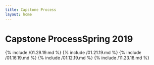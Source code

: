 ```yaml
---
title: Capstone Process
layout: home
---
```

# <span id="title">Capstone Process</span><span id="date">Spring 2019</span>

{% include /01.29.19.md %}
{% include /01.21.19.md %}
{% include /01.16.19.md %}
{% include /01.12.19.md %}
{% include /11.23.18.md %}
